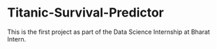 # Titanic-Survival-Predictor
This is the first project as part of the Data Science Internship at Bharat Intern.
